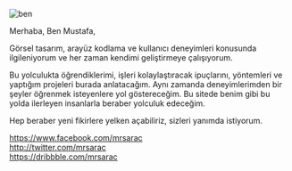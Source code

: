 ![ben](/ben.png)

Merhaba, Ben Mustafa,

Görsel tasarım, arayüz kodlama ve kullanıcı deneyimleri konusunda ilgileniyorum ve her zaman kendimi geliştirmeye çalışıyorum.

Bu yolculukta öğrendiklerimi, işleri kolaylaştıracak ipuçlarını, yöntemleri ve yaptığım projeleri burada anlatacağım. Aynı zamanda deneyimlerimden bir şeyler öğrenmek isteyenlere yol göstereceğim. Bu sitede benim gibi bu yolda ilerleyen insanlarla beraber yolculuk edeceğim.

Hep beraber yeni fikirlere yelken açabiliriz, sizleri yanımda istiyorum.

<https://www.facebook.com/mrsarac>  
<http://twitter.com/mrsarac>  
<https://dribbble.com/mrsarac>